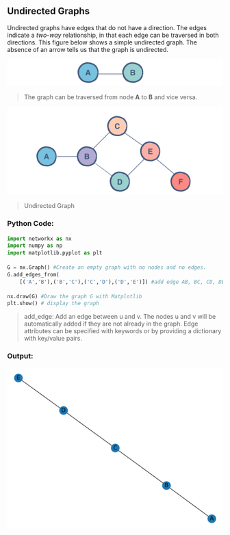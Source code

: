 <!--title={Undirected Graphs}-->

<!--badges={Algorithms:5,Python:5}-->

<!--concepts={undirectedGraphs}-->

## Undirected Graphs

Undirected graphs have edges that do not have a direction. The edges indicate a *two-way* relationship, in that each edge can be traversed in both directions. This figure below shows a simple undirected graph. The absence of an arrow tells us that the graph is undirected.

<img src="../images/2a.jpg" />

> The graph can be traversed from node **A** to **B** and vice versa.



<img src="../images/2b.jpg" />

> Undirected Graph



### Python Code:

```python
import networkx as nx
import numpy as np
import matplotlib.pyplot as plt

G = nx.Graph() #Create an empty graph with no nodes and no edges.
G.add_edges_from(
    [('A','B'),('B','C'),('C','D'),('D','E')]) #add edge AB, BC, CD, DE

nx.draw(G) #Draw the graph G with Matplotlib
plt.show() # display the graph
```

> add_edge: Add an edge between u and v. The nodes u and v will be automatically added if they are not already in the graph. Edge attributes can be specified with keywords or by providing a dictionary with key/value pairs.



### Output:

 <img src="../images/2c.jpg" />